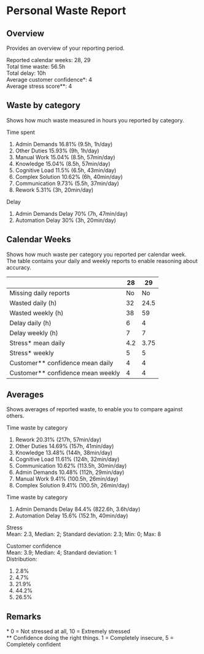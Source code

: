 # Personal Waste Report

## Overview
Provides an overview of your reporting period.  

Reported calendar weeks: 28, 29  
Total time waste: 56.5h  
Total delay: 10h  
Average customer confidence*: 4  
Average stress score**: 4  

## Waste by category
Shows how much waste measured in hours you reported by category.  

Time spent
  1. Admin Demands 16.81% (9.5h, 1h/day)
  2. Other Duties 15.93% (9h, 1h/day)
  3. Manual Work 15.04% (8.5h, 57min/day)
  4. Knowledge 15.04% (8.5h, 57min/day)
  5. Cognitive Load 11.5% (6.5h, 43min/day)
  6. Complex Solution 10.62% (6h, 40min/day)
  7. Communication 9.73% (5.5h, 37min/day)
  8. Rework 5.31% (3h, 20min/day)

Delay
  1. Admin Demands Delay 70% (7h, 47min/day)
  2. Automation Delay 30% (3h, 20min/day)

## Calendar Weeks
Shows how much waste per category you reported per calendar week.  
The table contains your daily and weekly reports to enable reasoning about accuracy.  

|  | 28 | 29 | 
|---|---|---|
| Missing daily reports | No | No | 
| Wasted daily (h) | 32 | 24.5 | 
| Wasted weekly (h) | 38 | 59 | 
| Delay daily (h) | 6 | 4 | 
| Delay weekly (h) | 7 | 7 | 
| Stress* mean daily | 4.2 | 3.75 | 
| Stress* weekly | 5 | 5 | 
| Customer** confidence mean daily | 4 | 4 | 
| Customer** confidence mean weekly | 4 | 4 | 

 ## Averages   
Shows averages of reported waste, to enable you to compare against others.  
  
Time waste by category  
1. Rework 20.31% (217h, 57min/day)
2. Other Duties 14.69% (157h, 41min/day)
3. Knowledge 13.48% (144h, 38min/day)
4. Cognitive Load 11.61% (124h, 32min/day)
5. Communication 10.62% (113.5h, 30min/day)
6. Admin Demands 10.48% (112h, 29min/day)
7. Manual Work 9.41% (100.5h, 26min/day)
8. Complex Solution 9.41% (100.5h, 26min/day)
  
Time waste by category  
1. Admin Demands Delay 84.4% (822.6h, 3.6h/day)
2. Automation Delay 15.6% (152.1h, 40min/day)
  
Stress  
Mean: 2.3, Median: 2; Standard deviation: 2.3; Min: 0; Max: 8  
  
Customer confidence  
Mean: 3.9; Median: 4; Standard deviation: 1  
Distribution:  
1. 2.8%  
2. 4.7%  
3. 21.9%  
4. 44.2%  
5. 26.5%  

## Remarks  
\* 0 = Not stressed at all, 10 = Extremely stressed  
** Confidence doing the right things. 1 = Completely insecure, 5 = Completely confident  
